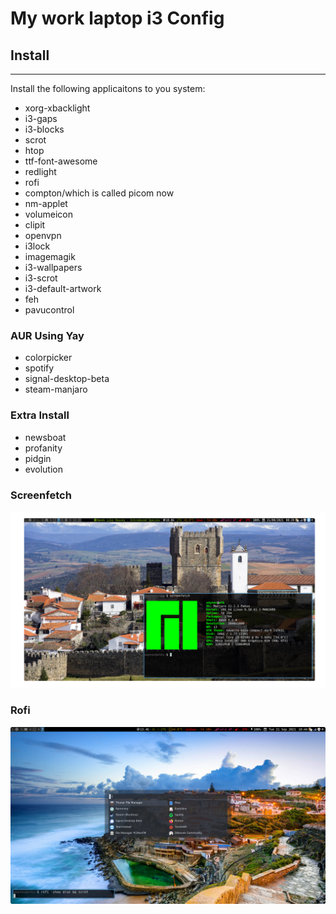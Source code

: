 # My work laptop i3 Config

## Install
---
Install the following applicaitons to you system:

* xorg-xbacklight
* i3-gaps
* i3-blocks
* scrot
* htop
* ttf-font-awesome
* redlight
* rofi
* compton/which is called picom now
* nm-applet
* volumeicon
* clipit
* openvpn
* i3lock
* imagemagik
* i3-wallpapers
* i3-scrot
* i3-default-artwork
* feh
* pavucontrol

### AUR Using Yay

* colorpicker
* spotify
* signal-desktop-beta
* steam-manjaro

### Extra Install

* newsboat
* profanity
* pidgin
* evolution

### Screenfetch
![Desktop](screenshots/wtb_i3-gaps_bigger_plus.png)

### Rofi
![Rofi](screenshots/wtb_i3-gaps_rofi.png)

